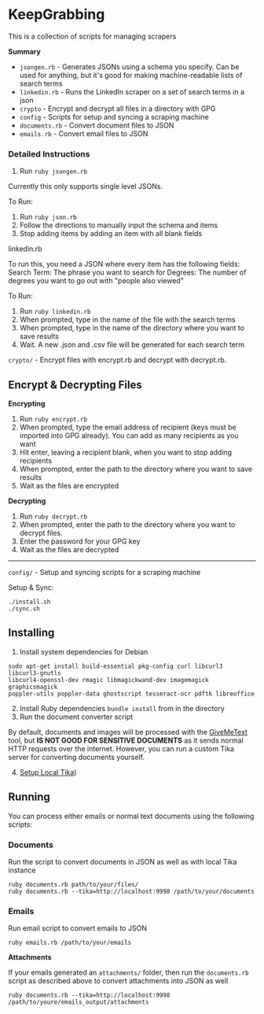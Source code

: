 KeepGrabbing
============

This is a collection of scripts for managing scrapers

**Summary**

- `jsongen.rb` - Generates JSONs using a schema you specify. Can be used for 
anything, but it's good for making machine-readable lists of search terms
- `linkedin.rb` - Runs the LinkedIn scraper on a set of search terms in a json
- `crypto` - Encrypt and decrypt all files in a directory with GPG
- `config` - Scripts for setup and syncing a scraping machine
- `documents.rb` - Convert document files to JSON
- `emails.rb` - Convert email files to JSON

### Detailed Instructions

1. Run `ruby jsongen.rb`

Currently this only supports single level JSONs.

To Run:

1. Run `ruby json.rb`
2. Follow the directions to manually input the schema and items
3. Stop adding items by adding an item with all blank fields

linkedin.rb

To run this, you need a JSON where every item has the following fields:
Search Term: The phrase you want to search for
Degrees: The number of degrees you want to go out with "people also viewed"

To Run:

1. Run `ruby linkedin.rb`
2. When prompted, type in the name of the file with the search terms
3. When prompted, type in the name of the directory where you want to save results
4. Wait. A new .json and .csv file will be generated for each search term

`crypto/` - Encrypt files with encrypt.rb and decrypt with decrypt.rb.

## Encrypt & Decrypting Files

**Encrypting**

1. Run `ruby encrypt.rb`
2. When prompted, type the email address of recipient (keys must be imported
into GPG already). You can add as many recipients as you want
3. Hit enter, leaving a recipient blank, when you want to stop adding
recipients
4. When prompted, enter the path to the directory where you want to save
results
5. Wait as the files are encrypted

**Decrypting**

1. Run `ruby decrypt.rb`
2. When prompted, enter the path to the directory where you want to decrypt
files.
3. Enter the password for your GPG key
4. Wait as the files are decrypted

---

`config/` - Setup and syncing scripts for a scraping machine

Setup & Sync:

```
./install.sh
./sync.sh
```

## Installing

1. Install system dependencies for Debian

```
sudo apt-get install build-essential pkg-config curl libcurl3 libcurl3-gnutls 
libcurl4-openssl-dev rmagic libmagickwand-dev imagemagick graphicsmagick 
poppler-utils poppler-data ghostscript tesseract-ocr pdftk libreoffice
```

2. Install Ruby dependencies `bundle install` from in the directory
3. Run the document converter script

By default, documents and images will be processed with the
[GiveMeText](http://givemetext.okfnlabs.org) tool, but **IS NOT GOOD FOR
SENSITIVE DOCUMENTS** as it sends normal HTTP requests over the internet. 
However, you can run a custom Tika server for converting documents yourself.

4. [Setup Local Tika](https://github.com/TransparencyToolkit/Harvester#install-tika--tesseract-optional))

## Running

You can process either emails or normal text documents using the following
scripts:

### Documents

Run the script to convert documents in JSON as well as with local Tika instance

```
ruby documents.rb path/to/your/files/
ruby documents.rb --tika=http://localhost:9998 /path/to/your/documents
```

### Emails

Run email script to convert emails to JSON

```
ruby emails.rb /path/to/your/emails
```

**Attachments**

If your emails generated an `attachments/` folder, then run the `documents.rb`
script as described above to convert attachments into JSON as well

```
ruby documents.rb --tika=http://localhost:9998 /path/to/youre/emails_output/attachments
```
